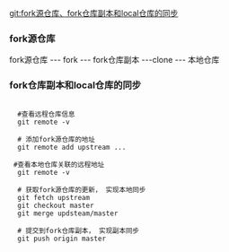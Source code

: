 
[git:fork源仓库、fork仓库副本和local仓库的同步](www.jianshu.com/p/29775d91f536)

### fork源仓库

fork源仓库 --- fork --- fork仓库副本 ---clone --- 本地仓库

### fork仓库副本和local仓库的同步

```shell

  #查看远程仓库信息
  git remote -v

  # 添加fork源仓库的地址
  git remote add upstream ...

 #查看本地仓库关联的远程地址
  git remote -v

  # 获取fork源仓库的更新， 实现本地同步
  git fetch upstream
  git checkout master
  git merge updsteam/master

  # 提交到fork仓库副本， 实现副本同步
  git push origin master

```
